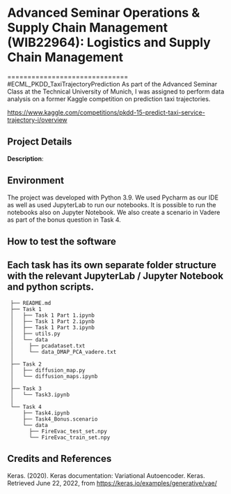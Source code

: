 # Advanced Seminar Operations & Supply Chain Management (WIB22964): Logistics and Supply Chain Management
 ==============================
 #ECML_PKDD_TaxiTrajectoryPrediction
As part of the Advanced Seminar Class at the Technical University of Munich, I was assigned to perform data analysis on a former Kaggle competition on prediction taxi trajectories. 

https://www.kaggle.com/competitions/pkdd-15-predict-taxi-service-trajectory-i/overview

 ## Project Details
 **Description**: 
 ## Environment
The project was developed with Python 3.9. We used Pycharm as our IDE as well as used JupyterLab to run our notebooks. It is possible to run the notebooks also on Jupyter Notebook. We also create a scenario in Vadere as part of the bonus question in Task 4. 
 ## How to test the software
Each task has its own separate folder structure with the relevant JupyterLab / Jupyter Notebook and python scripts. 
 ------------

     ├── README.md                        
     ├── Task 1
     │   ├── Task 1 Part 1.ipynb    
     │   ├── Task 1 Part 2.ipynb   
     │   ├── Task 1 Part 3.ipynb    
     │   ├── utils.py
     │   └── data 
     │     ├── pcadataset.txt 
     │     └── data_DMAP_PCA_vadere.txt
     │
     ├── Task 2    
     │   ├── diffusion_map.py   
     │   └── diffusion_maps.ipynb  
     │
     ├── Task 3                
     │   └── Task3.ipynb    
     │
     └── Task 4
         ├── Task4.ipynb         
         ├── Task4_Bonus.scenario       
         └── data   
           ├── FireEvac_test_set.npy 
           └── FireEvac_train_set.npy


 ## Credits and References
 Keras. (2020). Keras documentation: Variational Autoencoder. Keras. Retrieved June 22, 2022, from https://keras.io/examples/generative/vae/ 

